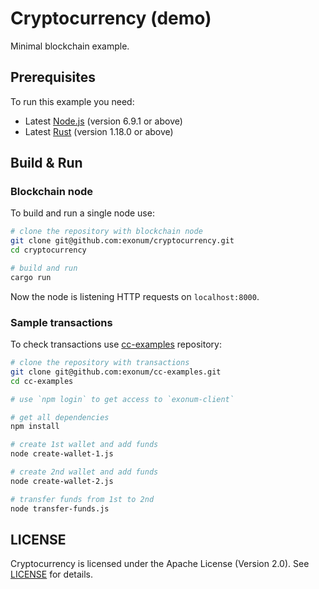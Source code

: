 # Cryptocurrency (demo)

Minimal blockchain example.

## Prerequisites

To run this example you need:

* Latest [Node.js](https://nodejs.org/en/) (version 6.9.1 or above)
* Latest [Rust](https://www.rust-lang.org/en-US/) (version 1.18.0 or above)

## Build & Run

### Blockchain node

To build and run a single node use:

```sh
# clone the repository with blockchain node
git clone git@github.com:exonum/cryptocurrency.git
cd cryptocurrency

# build and run
cargo run
```

Now the node is listening HTTP requests on `localhost:8000`.

### Sample transactions

To check transactions use [cc-examples](https://github.com/exonum/cc-examples/) repository:

```sh
# clone the repository with transactions
git clone git@github.com:exonum/cc-examples.git
cd cc-examples

# use `npm login` to get access to `exonum-client`

# get all dependencies
npm install

# create 1st wallet and add funds
node create-wallet-1.js

# create 2nd wallet and add funds
node create-wallet-2.js

# transfer funds from 1st to 2nd
node transfer-funds.js
```

## LICENSE

Cryptocurrency is licensed under the Apache License (Version 2.0). See [LICENSE](LICENSE) for details.
